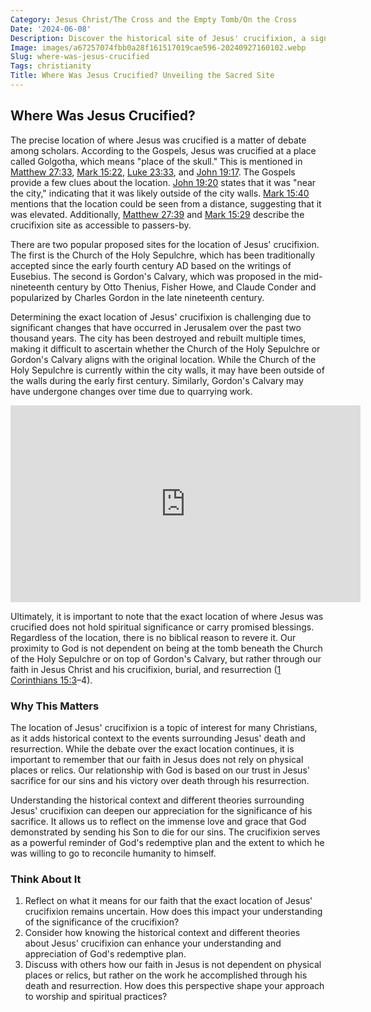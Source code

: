 ```yaml
---
Category: Jesus Christ/The Cross and the Empty Tomb/On the Cross
Date: '2024-06-08'
Description: Discover the historical site of Jesus' crucifixion, a significant event in Christian belief, and the location's impact on religious pilgrimage.
Image: images/a67257074fbb0a28f161517019cae596-20240927160102.webp
Slug: where-was-jesus-crucified
Tags: christianity
Title: Where Was Jesus Crucified? Unveiling the Sacred Site
---
```


## Where Was Jesus Crucified?

The precise location of where Jesus was crucified is a matter of debate among scholars. According to the Gospels, Jesus was crucified at a place called Golgotha, which means "place of the skull." This is mentioned in [Matthew 27:33](https://www.bibleref.com/Matthew/27/Matthew-27-33.html), [Mark 15:22](https://www.bibleref.com/Mark/15/Mark-15-22.html), [Luke 23:33](https://www.bibleref.com/Luke/23/Luke-23-33.html), and [John 19:17](https://www.bibleref.com/John/19/John-19-17.html). The Gospels provide a few clues about the location. [John 19:20](https://www.bibleref.com/John/19/John-19-20.html) states that it was "near the city," indicating that it was likely outside of the city walls. [Mark 15:40](https://www.bibleref.com/Mark/15/Mark-15-40.html) mentions that the location could be seen from a distance, suggesting that it was elevated. Additionally, [Matthew 27:39](https://www.bibleref.com/Matthew/27/Matthew-27-39.html) and [Mark 15:29](https://www.bibleref.com/Mark/15/Mark-15-29.html) describe the crucifixion site as accessible to passers-by.

There are two popular proposed sites for the location of Jesus' crucifixion. The first is the Church of the Holy Sepulchre, which has been traditionally accepted since the early fourth century AD based on the writings of Eusebius. The second is Gordon's Calvary, which was proposed in the mid-nineteenth century by Otto Thenius, Fisher Howe, and Claude Conder and popularized by Charles Gordon in the late nineteenth century.

Determining the exact location of Jesus' crucifixion is challenging due to significant changes that have occurred in Jerusalem over the past two thousand years. The city has been destroyed and rebuilt multiple times, making it difficult to ascertain whether the Church of the Holy Sepulchre or Gordon's Calvary aligns with the original location. While the Church of the Holy Sepulchre is currently within the city walls, it may have been outside of the walls during the early first century. Similarly, Gordon's Calvary may have undergone changes over time due to quarrying work.


<iframe width="560" height="315" src="https://www.youtube.com/embed/tKu9KgiCIg4" frameborder="0" allow="autoplay; encrypted-media" allowfullscreen></iframe>


Ultimately, it is important to note that the exact location of where Jesus was crucified does not hold spiritual significance or carry promised blessings. Regardless of the location, there is no biblical reason to revere it. Our proximity to God is not dependent on being at the tomb beneath the Church of the Holy Sepulchre or on top of Gordon's Calvary, but rather through our faith in Jesus Christ and his crucifixion, burial, and resurrection ([1 Corinthians 15:3](https://www.bibleref.com/1-Corinthians/15/1-Corinthians-15-3.html)–4).

### Why This Matters

The location of Jesus' crucifixion is a topic of interest for many Christians, as it adds historical context to the events surrounding Jesus' death and resurrection. While the debate over the exact location continues, it is important to remember that our faith in Jesus does not rely on physical places or relics. Our relationship with God is based on our trust in Jesus' sacrifice for our sins and his victory over death through his resurrection.

Understanding the historical context and different theories surrounding Jesus' crucifixion can deepen our appreciation for the significance of his sacrifice. It allows us to reflect on the immense love and grace that God demonstrated by sending his Son to die for our sins. The crucifixion serves as a powerful reminder of God's redemptive plan and the extent to which he was willing to go to reconcile humanity to himself.

### Think About It

1. Reflect on what it means for our faith that the exact location of Jesus' crucifixion remains uncertain. How does this impact your understanding of the significance of the crucifixion?
2. Consider how knowing the historical context and different theories about Jesus' crucifixion can enhance your understanding and appreciation of God's redemptive plan.
3. Discuss with others how our faith in Jesus is not dependent on physical places or relics, but rather on the work he accomplished through his death and resurrection. How does this perspective shape your approach to worship and spiritual practices?